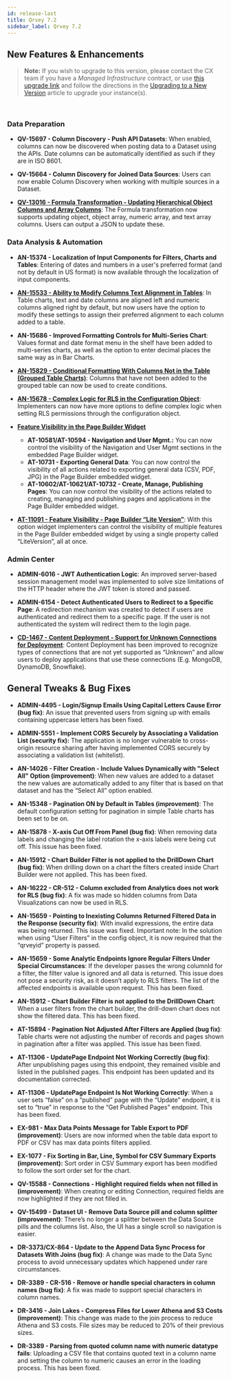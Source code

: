 ```yaml
---
id: release-last
title: Qrvey 7.2
sidebar_label: Qrvey 7.2
---
```

<div style={{textAlign: "justify"}}>

## New Features & Enhancements
 
>**Note:** If you wish to upgrade to this version, please contact the CX team if you have a *Managed Infrastructure* contract, or use <a href="https://qrvey-autodeployapp.s3.amazonaws.com/autodeployappCloudformation-enterprise-7.2.json" target="_blank">this upgrade link</a> and follow the directions in the <a href="/docs/get-started/upgrading-new-version" target="_blank">Upgrading to a New Version</a> article to upgrade your instance(s). 
<br/>
 
### Data Preparation
 
* <strong>QV-15697 - Column Discovery - Push API Datasets</strong>: When enabled, columns can now be discovered when posting data to a Dataset using the APIs. Date columns can be automatically identified as such if they are in ISO 8601.
 
* <strong>QV-15664 - Column Discovery for Joined Data Sources</strong>: Users can now enable Column Discovery when working with multiple sources in a Dataset.
 
 
* **[QV-13016 - Formula Transformation - Updating Hierarchical Object Columns and Array Columns](../ui-docs/datasets/datasets.md#transformations)**: The Formula transformation now supports updating object, object array, numeric array, and text array columns. Users can output a JSON to update these.
 

 
### Data Analysis & Automation
 
 
* <strong>AN-15374 - Localization of Input Components for Filters, Charts and Tables</strong>: Entering of dates and numbers in a user's preferred format (and not by default in US format) is now available through the localization of input components.
 
 
* **[AN-15533 - Ability to Modify Columns Text Alignment in Tables](../ui-docs/dataviews/chart-types/table.md#styles)**: In Table charts, text and date columns are aligned left and numeric columns aligned right by default, but now users have the option to modify these settings to assign their preferred alignment to each column added to a table.
 
 
* <strong>AN-15686 - Improved Formatting Controls for Multi-Series Chart</strong>: Values format and date format menu in the shelf have been added to multi-series charts, as well as the option to enter decimal places the same way as in Bar Charts.
 
 
* **[AN-15829 - Conditional Formatting With Columns Not in the Table (Grouped Table Charts)](../ui-docs/dataviews/chart-types/table.md#styles)**: Columns that have not been added to the grouped table can now be used to create conditions.
 
 
* **[AN-15678 - Complex Logic for RLS in the Configuration Object](../admin/record-level-security.md)**: Implementers can now have more options to define complex logic when setting RLS permissions through the configuration object.


* **[Feature Visibility in the Page Builder Widget](../embedding/widgets/app-building/page-builder.md)**

  * <strong>AT-10581/AT-10594 - Navigation and User Mgmt.:</strong> You can now control the visibility of the Navigation and User Mgmt sections in the embedded Page Builder widget.
  * <strong>AT-10731 - Exporting General Data</strong>: You can now control the visibility of all actions related to exporting general data (CSV, PDF, JPG) in the Page Builder embedded widget.
  * <strong>AT-10602/AT-10621/AT-10732 - Create, Manage, Publishing Pages</strong>: You can now control the visibility of the actions related to creating, managing and publishing pages and applications in the Page Builder embedded widget.
 

* **[AT-11091 - Feature Visibility - Page Builder “Lite Version”](..embedding/widgets/app-building/page-builder.md)**: With this option widget implementers can control the visibility of multiple features in the Page Builder embedded widget by using a single property called “LiteVersion”, all at once.
 
 
### Admin Center
 
* <strong>ADMIN-6016 - JWT Authentication Logic</strong>: An improved server-based session management model was implemented to solve size limitations of the HTTP header where the JWT token is stored and passed.
 
 
* <strong>ADMIN-6154 - Detect Authenticated Users to Redirect to a Specific Page</strong>: A redirection mechanism was created to detect if users are authenticated and redirect them to a specific page. If the user is not authenticated the system will redirect them to the login page.
 
 
* **[CD-1467 - Content Deployment - Support for Unknown Connections for Deployment](../admin/content-deployment/definitions.md)**: Content Deployment has been improved to recognize types of connections that are not yet supported as “Unknown” and allow users to deploy applications that use these connections (E.g. MongoDB, DynamoDB, Snowflake).
## General Tweaks & Bug Fixes
 
* <strong>ADMIN-4495 - Login/Signup Emails Using Capital Letters Cause Error (bug fix)</strong>: An issue that prevented users from signing up with emails containing uppercase letters has been fixed.
 
 
* <strong>ADMIN-5551 - Implement CORS Securely by Associating a Validation List (security fix):</strong> The application is no longer vulnerable to cross-origin resource sharing after having implemented CORS securely by associating a validation list (whitelist).
 
 
* <strong>AN-14026 - Filter Creation - Include Values Dynamically with "Select All" Option (improvement)</strong>: When new values are added to a dataset the new values are automatically added to any filter that is based on that dataset and has the “Select All” option enabled.
 
* <strong>AN-15348 - Pagination ON by Default in Tables (improvement)</strong>: The default configuration setting for pagination in simple Table charts has been set to be on. 
 
 
* <strong>AN-15878 - X-axis Cut Off From Panel (bug fix)</strong>: When removing data labels and changing the label rotation the x-axis labels were being cut off. This issue has been fixed.
 
 
* <strong>AN-15912 - Chart Builder Filter is not applied to the DrillDown Chart (bug fix)</strong>: When drilling down on a chart the filters created inside Chart Builder were not applied. This has been fixed.
 
* <strong>AN-16222 - CR-512 - Column excluded from Analytics does not work for RLS (bug fix)</strong>: A fix was made so hidden columns from Data Visualizations can now be used in RLS.
 
 
* <strong>AN-15659 - Pointing to Inexisting Columns Returned Filtered Data in the Response (security fix)</strong>: With invalid expressions, the entire data was being returned. This issue was fixed. Important note: In the solution when using “User Filters” in the config object, it is now required that the “qrveyid” property is passed. 
 
* <strong>AN-15659 - Some Analytic Endpoints Ignore Regular Filters Under Special Circumstances</strong>: If the developer passes the wrong columnId for a filter, the filter value is ignored and all data is returned. This issue does not pose a security risk, as it doesn’t apply to RLS filters. The list of the affected endpoints is available upon request. This has been fixed.
 
* <strong>AN-15912 - Chart Builder Filter is not applied to the DrillDown Chart</strong>: When a user filters from the chart builder, the drill-down chart does not show the filtered data. This has been fixed.
 
 
* <strong>AT-15894 - Pagination Not Adjusted After Filters are Applied (bug fix)</strong>: Table charts were not adjusting the number of records and pages shown in pagination after a filter was applied. This issue has been fixed.
 
 
* <strong>AT-11306 - UpdatePage Endpoint Not Working Correctly (bug fix)</strong>: After unpublishing pages using this endpoint, they remained visible and listed in the published pages. This endpoint has been updated and its documentation corrected.
 
* <strong>AT-11306 - UpdatePage Endpoint Is Not Working Correctly</strong>: When a user sets “false” on a “published” page with the “Update” endpoint, it is set to “true” in response to the “Get Published Pages” endpoint. This has been fixed.
 
* <strong>EX-981 - Max Data Points Message for Table Export to PDF (improvement)</strong>: Users are now informed when the table data export to PDF or CSV has max data points filters applied.
 
 
* <strong>EX-1077 - Fix Sorting in Bar, Line, Symbol for CSV Summary Exports (improvement):</strong> Sort order in CSV Summary export has been modified to follow the sort order set for the chart.
 
 
* <strong>QV-15588 - Connections - Highlight required fields when not filled in (improvement)</strong>: When creating or editing Connection, required fields are now highlighted if they are not filled in.
 
* <strong>QV-15499 - Dataset UI - Remove Data Source pill and column splitter (improvement)</strong>: There’s no longer a splitter between the Data Source pills and the columns list. Also, the UI has a single scroll so navigation is easier.
 
* <strong>DR-3373/CX-864 - Update to the Append Data Sync Process for Datasets With Joins (bug fix)</strong>: A change was made to the Data Sync process to avoid unnecessary updates which happened under rare circumstances.
 
* <strong>DR-3389 - CR-516 - Remove or handle special characters in column names (bug fix)</strong>: A fix was made to support special characters in column names.
 
* <strong>DR-3416 - Join Lakes - Compress Files for Lower Athena and S3 Costs (improvement)</strong>: This change was made to the join process to reduce Athena and S3 costs. File sizes may be reduced to 20% of their previous sizes.
 
* <strong>DR-3389 - Parsing from quoted column name with numeric datatype fails</strong>: Uploading a CSV file that contains quoted text in a column name and setting the column to numeric causes an error in the loading process. This has been fixed.
 
</div>
